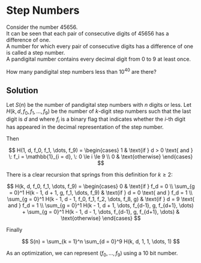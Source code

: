 # Step Numbers

Consider the number $45656$. <br>
It can be seen that each pair of consecutive digits of $45656$ has a difference of one.<br>
A number for which every pair of consecutive digits has a difference of one is called a step number.<br>
A pandigital number  contains every decimal digit from $0$ to $9$ at least once.<br>

How many pandigital step numbers less than $10^{40}$ are there?

## Solution

Let $S(n)$ be the number of pandigital step numbers with $n$ digits or less. Let $H(k, d, f_0, f_1, \dots, f_9)$ be the number of $k$-digit step numbers such that the last digit is $d$ and where $f_i$ is a binary flag that indicates whether the $i$-th digit has appeared in the decimal representation of the step number.

Then

$$
H(1, d, f_0, f_1, \dots, f_9) =
\begin{cases}
1 & \text{if } d > 0 \text{ and } \: f_i = \mathbb{1}_{i = d}, \: 0 \le i \le 9 \\
0 & \text{otherwise}
\end{cases}
$$

There is a clear recursion that springs from this definition for $k \ge 2$:

$$
H(k, d, f_0, f_1, \dots, f_9) =
\begin{cases}
0 & \text{if } f_d = 0 \\
\sum_{g = 0}^1 H(k - 1, d + 1, g, f_1, \dots, f_9) & \text{if } d = 0 \text{ and } f_d = 1 \\
\sum_{g = 0}^1 H(k - 1, d - 1, f_0, f_1, f_2, \dots, f_8, g) & \text{if } d = 9 \text{ and } f_d = 1 \\
\sum_{g = 0}^1 H(k - 1, d + 1, \dots, f_{d-1}, g, f_{d+1}, \dots) + \sum_{g = 0}^1 H(k - 1, d - 1, \dots, f_{d-1}, g, f_{d+1}, \dots) & \text{otherwise}
\end{cases}
$$

Finally

$$
S(n) = \sum_{k = 1}^n \sum_{d = 0}^9 H(k, d, 1, 1, \dots, 1)
$$

As an optimization, we can represent $(f_0, \dots, f_9)$ using a $10$ bit number.
